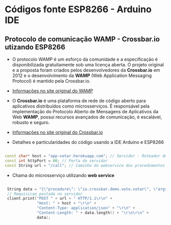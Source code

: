 # Códigos fonte ESP8266 - Arduino IDE

Protocolo de comunicação WAMP - Crossbar.io utizando ESP8266
------
* O protocolo WAMP é um esforço da comunidade e a especificação é disponibilizada gratuitamente sob uma licença aberta. O projeto original e a proposta foram criados pelos desenvolvedores da **Crossbar.io** em 2012 e o desenvolvimento da **WAMP** (Web Application Messaging Protocol) é mantido pela Crossbar.io.

* [Informações no site original do WAMP](https://wamp-proto.org/)

* O **Crossbar.io** é uma plataforma de rede de código aberto para aplicativos distribuídos como microsserviços. É responsável pela implementação do Protocolo Aberto de Mensagens de Aplicativos da Web **WAMP**, possui recursos avançados de comunicação, é escalável, robusto e seguro.

* [Informações no site original do Crossbar.io](https://crossbar.io/)

* Detalhes e particularidades do código usando a IDE Arduino e ESP8266

```c++

const char* host = "app-votar.herokuapp.com"; // Servidor - Roteador dos procedimentos publicados
const int httpPort = 80; // Porta do servidor
const String url = "/call"; // Caminho do webservice dos procedimentos publicados

```

* Chama do microsserviço utilizando **web service**

```c++

 String data = "{\"procedure\": \"io.crossbar.demo.voto.votar\", \"args\": [ \"r2d2\"]}"; // Votar no R2D2
 // Requisicao postada no servidor
 client.print("POST " + url + " HTTP/1.1\r\n" +
              "Host: " + host + "\r\n" +
              "Content-Type: application/json" + "\r\n" +
              "Content-Length: " + data.length() + "\r\n\r\n" +
              data);

```
